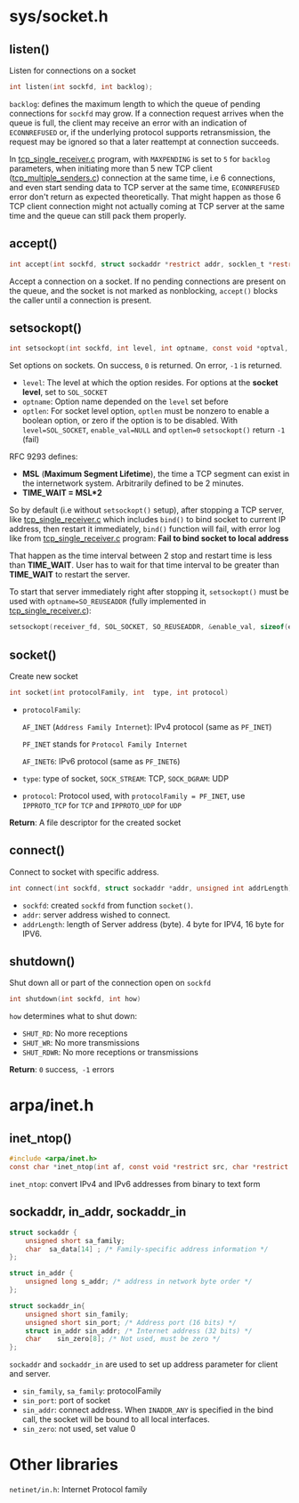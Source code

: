 # sys/socket.h

## listen()

Listen for connections on a socket

```c
int listen(int sockfd, int backlog);
```

``backlog``: defines the maximum length to which the queue of pending connections for ``sockfd`` may grow. If a connection request arrives when the queue is full, the client may receive an error with an indication of ``ECONNREFUSED`` or, if the underlying protocol supports retransmission, the request may be ignored so that a later reattempt at connection succeeds.

In [tcp_single_receiver.c](tcp_single_receiver.c) program, with ``MAXPENDING`` is set to ``5`` for ``backlog`` parameters, when initiating more than 5 new TCP client ([tcp_multiple_senders.c](tcp_multiple_senders.c)) connection at the same time, i.e 6 connections, and even start sending data to TCP server at the same time, ``ECONNREFUSED`` error don't return as expected theoretically. That might happen as those 6 TCP client connection might not actually coming at TCP server at the same time and the queue can still pack them properly.

## accept()

```c
int accept(int sockfd, struct sockaddr *restrict addr, socklen_t *restrict addrlen);
```
Accept a connection on a socket. If no pending connections are present on the queue, and the socket is not marked as nonblocking, ``accept()`` blocks the caller until a connection is present.

## setsockopt()

```c
int setsockopt(int sockfd, int level, int optname, const void *optval, socklen_t optlen);
```
Set options on sockets. On success, ``0`` is returned. On error, ``-1`` is returned.
* ``level``: The level at which the option resides. For options at the **socket level**, set to ``SOL_SOCKET``
* ``optname``: Option name depended on the ``level`` set before
* ``optlen``: For socket level option, ``optlen`` must be nonzero to enable a boolean option, or zero if the option is to be disabled. With ``level=SOL_SOCKET``, ``enable_val=NULL`` and ``optlen=0`` ``setsockopt()`` return ``-1`` (fail)

RFC 9293 defines:

* **MSL** (**Maximum Segment Lifetime**), the time a TCP segment can exist in the internetwork system. Arbitrarily defined to be 2 minutes. 
* **TIME_WAIT = MSL*2**

So by default (i.e without ``setsockopt()`` setup), after stopping a TCP server, like [tcp_single_receiver.c](tcp_single_receiver.c) which includes ``bind()`` to bind socket to current IP address, then restart it immediately, ``bind()`` function will fail, with error log like from [tcp_single_receiver.c](tcp_single_receiver.c) program: **Fail to bind socket to local address**

That happen as the time interval between 2 stop and restart time is less than **TIME_WAIT**. User has to wait for that time interval to be greater than **TIME_WAIT** to restart the server.

To start that server immediately right after stopping it, ``setsockopt()`` must be used with ``optname=SO_REUSEADDR`` (fully implemented in [tcp_single_receiver.c](tcp_single_receiver.c)):

```c
setsockopt(receiver_fd, SOL_SOCKET, SO_REUSEADDR, &enable_val, sizeof(enable_val));
```
## socket()
Create new socket
```c
int socket(int protocolFamily, int  type, int protocol)
```

* ``protocolFamily``: 

    ``AF_INET`` (``Address Family Internet``): IPv4 protocol (same as ``PF_INET``)

    ``PF_INET`` stands for ``Protocol Family Internet``

    ``AF_INET6``: IPv6 protocol (same as ``PF_INET6``)

* ``type``: type of socket, ``SOCK_STREAM``: TCP, ``SOCK_DGRAM``: UDP
* ``protocol``: Protocol used, with ``protocolFamily = PF_INET``, use ``IPPROTO_TCP`` for ``TCP`` and ``IPPROTO_UDP`` for ``UDP``

**Return**: A file descriptor for the created socket

## connect()

Connect to socket with specific address.

```c
int connect(int sockfd, struct sockaddr *addr, unsigned int addrLength) 
```

*  ``sockfd``: created ``sockfd`` from function ``socket()``.
*  ``addr``: server address wished to connect.
*  ``addrLength``: length of Server address (byte). 4 byte for IPV4, 16 byte for IPV6.
## shutdown()

Shut down all or part of the connection open on ``sockfd``

```c
int shutdown(int sockfd, int how)
```

``how`` determines what to shut down:

* ``SHUT_RD``: No more receptions
* ``SHUT_WR``: No more transmissions
* ``SHUT_RDWR``: No more receptions or transmissions

**Return**: ``0`` success,`` -1`` errors
# arpa/inet.h

## inet_ntop()

```c
#include <arpa/inet.h>
const char *inet_ntop(int af, const void *restrict src, char *restrict dst, socklen_t size);
```

``inet_ntop``: convert IPv4 and IPv6 addresses from binary to text form

## sockaddr, in_addr, sockaddr_in

```c
struct sockaddr { 
    unsigned short sa_family;
    char  sa_data[14] ; /* Family-specific address information */
}; 

struct in_addr {
    unsigned long s_addr; /* address in network byte order */
};

struct sockaddr_in{
    unsigned short sin_family;
    unsigned short sin_port; /* Address port (16 bits) */
    struct in_addr sin_addr; /* Internet address (32 bits) */
    char    sin_zero[8]; /* Not used, must be zero */
};
```

``sockaddr`` and ``sockaddr_in`` are used to set up address parameter for client and server.

* ``sin_family``, ``sa_family``: protocolFamily
* ``sin_port``: port of socket
* ``sin_addr``: connect address. When ``INADDR_ANY`` is specified in the bind call, the socket will be bound to all local interfaces.
* ``sin_zero``: not used, set value 0

# Other libraries

``netinet/in.h``: Internet Protocol family